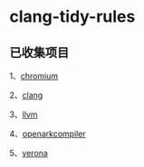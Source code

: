 # clang-tidy-rules  

## 已收集项目

1、[chromium](https://github.com/chromium/chromium)

2、[clang](https://github.com/llvm-mirror/clang)

3、[llvm](https://github.com/llvm-mirror/llvm)

4、[openarkcompiler](https://gitee.com/harmonyos/OpenArkCompiler)

5、[verona](https://github.com/microsoft/verona)